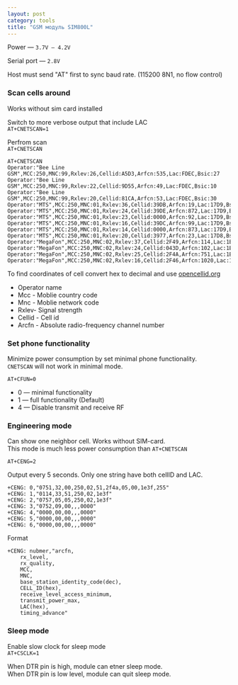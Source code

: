 ```yaml
---
layout: post
category: tools
title: "GSM модуль SIM800L"
---
```


Power — `3.7V – 4.2V`  

Serial port — `2.8V`  

Host must send "AT" first to sync baud rate. (115200 8N1, no flow control)  



### Scan cells around
Works without sim card installed

Switch to more verbose output that include LAC  
`AT+CNETSCAN=1`  

Perfrom scan  
`AT+CNETSCAN`


```
AT+CNETSCAN
Operator:"Bee Line GSM",MCC:250,MNC:99,Rxlev:26,Cellid:A5D3,Arfcn:535,Lac:FDEC,Bsic:27
Operator:"Bee Line GSM",MCC:250,MNC:99,Rxlev:22,Cellid:9D55,Arfcn:49,Lac:FDEC,Bsic:10
Operator:"Bee Line GSM",MCC:250,MNC:99,Rxlev:20,Cellid:81CA,Arfcn:53,Lac:FDEC,Bsic:30
Operator:"MTS",MCC:250,MNC:01,Rxlev:36,Cellid:39DB,Arfcn:19,Lac:17D9,Bsic:30
Operator:"MTS",MCC:250,MNC:01,Rxlev:24,Cellid:39DE,Arfcn:872,Lac:17D9,Bsic:3C
Operator:"MTS",MCC:250,MNC:01,Rxlev:23,Cellid:0000,Arfcn:92,Lac:17D9,Bsic:1F
Operator:"MTS",MCC:250,MNC:01,Rxlev:16,Cellid:39DC,Arfcn:99,Lac:17D9,Bsic:38
Operator:"MTS",MCC:250,MNC:01,Rxlev:14,Cellid:0000,Arfcn:873,Lac:17D9,Bsic:2C
Operator:"MTS",MCC:250,MNC:01,Rxlev:20,Cellid:3977,Arfcn:23,Lac:17D8,Bsic:2A
Operator:"MegaFon",MCC:250,MNC:02,Rxlev:37,Cellid:2F49,Arfcn:114,Lac:1E3F,Bsic:33
Operator:"MegaFon",MCC:250,MNC:02,Rxlev:24,Cellid:043D,Arfcn:102,Lac:1E77,Bsic:12
Operator:"MegaFon",MCC:250,MNC:02,Rxlev:25,Cellid:2F4A,Arfcn:751,Lac:1E3F,Bsic:33
Operator:"MegaFon",MCC:250,MNC:02,Rxlev:16,Cellid:2F46,Arfcn:1020,Lac:1E3F,Bsic:33
```

To find coordinates of cell convert hex to decimal and use [opencellid.org](http://opencellid.org/)

* Operator name  
* Mcc - Moblie country code  
* Mnc - Moblie network code  
* Rxlev- Signal strength  
* Cellid - Cell id  
* Arcfn - Absolute radio-frequency channel number


### Set phone functionality
Minimize power consumption by set minimal phone functionality.  
`CNETSCAN` will not work in minimal mode.  

`AT+CFUN=0`  

* 0 — minimal functionality  
* 1 — full functionality (Default)  
* 4 — Disable transmit and receive RF  


### Engineering mode  
Can show one neighbor cell. Works without SIM-card.  
This mode is much less power consumption than `AT+CNETSCAN`  

`AT+CENG=2`  

Output every 5 seconds. Only one string have both cellID and LAC.

```
+CENG: 0,"0751,32,00,250,02,51,2f4a,05,00,1e3f,255"
+CENG: 1,"0114,33,51,250,02,1e3f"
+CENG: 2,"0757,05,05,250,02,1e3f"
+CENG: 3,"0752,09,00,,,0000"
+CENG: 4,"0000,00,00,,,0000"
+CENG: 5,"0000,00,00,,,0000"
+CENG: 6,"0000,00,00,,,0000"
```

Format
<pre><code>+CENG: nubmer,"arcfn,
	rx_level,
	rx_quality,
	MCC,
	MNC,
	base_station_identity_code(dec),
	CELL_ID(hex),
	receive_level_access_minimum,
	transmit_power_max,
	LAC(hex),
	timing_advance"</code></pre>  


### Sleep mode

Enable slow clock for sleep mode  
`AT+CSCLK=1`  

When DTR pin is high, module can etner sleep mode.  
When DTR pin is low level, module can quit sleep mode.  


